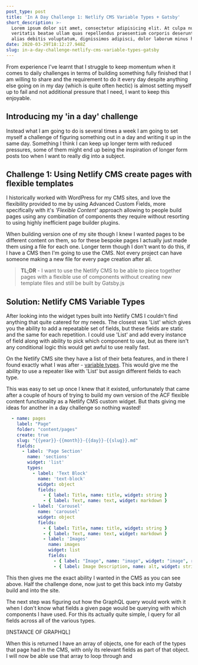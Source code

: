 ```yaml
---
post_type: post
title: 'In A Day Challenge 1: Netlify CMS Variable Types + Gatsby'
short_description: >-
  Lorem ipsum dolor sit amet, consectetur adipisicing elit. At culpa nulla
  veritatis beatae ullam quas repellendus praesentium corporis deserunt ab porro
  alias debitis voluptatum, dignissimos adipisci, dolor laborum minus hic!
date: 2020-03-29T18:12:27.948Z
slug: in-a-day-challenge-netlify-cms-variable-types-gatsby
---
```

From experience I've learnt that I struggle to keep momentum when it comes to daily challenges in terms of building something fully finished that I am willing to share and the requirement to do it every day despite anything else going on in my day (which is quite often hectic) is almost setting myself up to fail and not additional pressure that I need, I want to keep this enjoyable.

## Introducing my 'in a day' challenge

Instead what I am going to do is several times a week I am going to set myself a challenge of figuring something out in a day and writing it up in the same day. Something I think I can keep up longer term with reduced pressures, some of them might end up being the inspiration of longer form posts too when I want to really dig into a subject.

## Challenge 1: Using Netlify CMS create pages with flexible templates

I historically worked with WordPress for my CMS sites, and love the flexibility provided to me by using Advanced Custom Fields, more specifically with it's *'Flexible Content'* approach allowing to people build pages using any combination of components they require without resorting to using highly inefficient page builder plugins.

When building version one of my site though I knew I wanted pages to be different content on them, so for these bespoke pages I actually just made them using a file for each one. Longer term though I don't want to do this, if I have a CMS then I'm going to use the CMS. Not every project can have someone making a new file for every page creation after all.

> **TL;DR** - I want to use the Netlify CMS to be able to piece together pages with a flexible use of components without creating new template files and still be built by Gatsby.js

## Solution: Netlify CMS Variable Types

After looking into the widget types built into Netlify CMS I couldn't find anything that quite catered for my needs. The closest was 'List' which gives you the ability to add a repeatable set of fields, but these fields are static and the same for each repetition. I could use 'List' and add every instance of field along with ability to pick which component to use, but as there isn't any conditional logic this would get awful to use really fast.

On the Netlify CMS site they have a list of their beta features, and in there I found exactly what I was after - <a href="<https://www.netlifycms.org/docs/beta-features/#list-widget-variable-types>" target="_blank">variable types</a>. This would give me the ability to use a repeater like with 'List' but assign different fields to each type.

This was easy to set up once I knew that it existed, unfortunately that came after a couple of hours of trying to build my own version of the ACF flexible content functionality as a Netlify CMS custom widget. But thats giving me ideas for another in a day challenge so nothing wasted!

```yaml
  - name: pages
    label: "Page"
    folder: "content/pages"
    create: true
    slug: "{{year}}-{{month}}-{{day}}-{{slug}}.md"
    fields:
      - label: 'Page Section'
        name: 'sections'
        widget: 'list'
        types:
          - label: 'Text Block'
            name: 'text-block'
            widget: object
            fields:
              - { label: Title, name: title, widget: string }
              - { label: Text, name: text, widget: markdown }
          - label: 'Carousel'
            name: 'carousel'
            widget: object
            fields:
              - { label: Title, name: title, widget: string }
              - { label: Text, name: text, widget: markdown }
              - label: 'Images'
                name: images
                widget: list
                fields:
                  - { label: "Image", name: "image", widget: "image", required: false }
                  - { label: Image Description, name: alt, widget: string }
```

This then gives me the exact ability I wanted in the CMS as you can see above. Half the challenge done, now just to get this back into my Gatsby build and into the site. 

The next step was figuring out how the GraphQL query would work with it when I don't know what fields a given page would be querying with which components I have used. For this its actually quite simple, I query for all fields across all of the various types.

\[INSTANCE OF GRAPHQL]

When this is returned I have an array of objects, one for each of the types that page had in the CMS, with only its relevant fields as part of that object. I will now be able use that array to loop through and